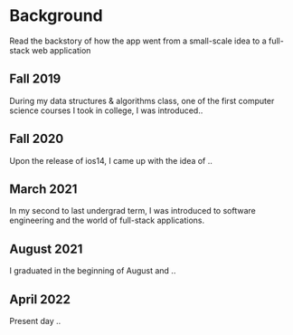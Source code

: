 # Background

Read the backstory of how the app went from a small-scale idea to a full-stack web application

## Fall 2019

During my data structures & algorithms class, one of the first computer science courses I took in college, I was introduced..

## Fall 2020

Upon the release of ios14, I came up with the idea of ..

## March 2021

In my second to last undergrad term, I was introduced to software engineering and the world of full-stack applications.

## August 2021

I graduated in the beginning of August and ..

## April 2022

Present day ..
